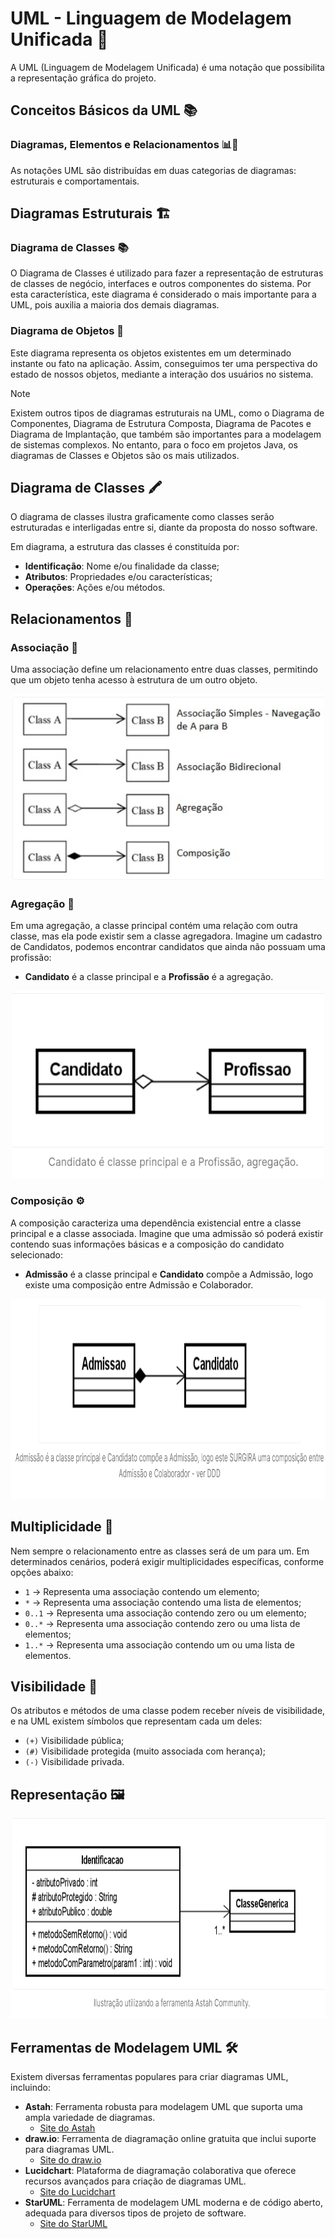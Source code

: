 # UML - Linguagem de Modelagem Unificada 📝

A UML (Linguagem de Modelagem Unificada) é uma notação que possibilita a representação gráfica do projeto.

## Conceitos Básicos da UML 📚

### Diagramas, Elementos e Relacionamentos 📊🔗

As notações UML são distribuídas em duas categorias de diagramas: estruturais e comportamentais.

## Diagramas Estruturais 🏗️

### Diagrama de Classes 📚
O Diagrama de Classes é utilizado para fazer a representação de estruturas de classes de negócio, interfaces e outros componentes do sistema. Por esta característica, este diagrama é considerado o mais importante para a UML, pois auxilia a maioria dos demais diagramas.

### Diagrama de Objetos 🧩
Este diagrama representa os objetos existentes em um determinado instante ou fato na aplicação. Assim, conseguimos ter uma perspectiva do estado de nossos objetos, mediante a interação dos usuários no sistema.

> [!NOTE]  
> Existem outros tipos de diagramas estruturais na UML, como o Diagrama de Componentes, Diagrama de Estrutura Composta, Diagrama de Pacotes e Diagrama de Implantação, que também são importantes para a modelagem de sistemas complexos. No entanto, para o foco em projetos Java, os diagramas de Classes e Objetos são os mais utilizados.

## Diagrama de Classes 🖍️

O diagrama de classes ilustra graficamente como classes serão estruturadas e interligadas entre si, diante da proposta do nosso software.

Em diagrama, a estrutura das classes é constituída por:
- **Identificação**: Nome e/ou finalidade da classe;
- **Atributos**: Propriedades e/ou características;
- **Operações**: Ações e/ou métodos.

## Relacionamentos 🔄

### Associação 🔗
Uma associação define um relacionamento entre duas classes, permitindo que um objeto tenha acesso à estrutura de um outro objeto.

<p align="center"><img src="docs/associacoes.png" alt="Ilustração de Diagrama" width="500" height="300" ></p>

### Agregação 🧱
Em uma agregação, a classe principal contém uma relação com outra classe, mas ela pode existir sem a classe agregadora. Imagine um cadastro de Candidatos, podemos encontrar candidatos que ainda não possuam uma profissão:

- **Candidato** é a classe principal e a **Profissão** é a agregação.

<p align="center"><img src="docs/agregacao.png" alt="Ilustração de Diagrama" width="500" height="300" ></p>

### Composição ⚙️
A composição caracteriza uma dependência existencial entre a classe principal e a classe associada. Imagine que uma admissão só poderá existir contendo suas informações básicas e a composição do candidato selecionado:

- **Admissão** é a classe principal e **Candidato** compõe a Admissão, logo existe uma composição entre Admissão e Colaborador.

<p align="center"><img src="docs/composicao.png" alt="Ilustração de Diagrama" width="520" height="320" ></p>

## Multiplicidade 🔢

Nem sempre o relacionamento entre as classes será de um para um. Em determinados cenários, poderá exigir multiplicidades específicas, conforme opções abaixo:
- `1` -> Representa uma associação contendo um elemento;
- `*` -> Representa uma associação contendo uma lista de elementos;
- `0..1` -> Representa uma associação contendo zero ou um elemento;
- `0..*` -> Representa uma associação contendo zero ou uma lista de elementos;
- `1..*` -> Representa uma associação contendo um ou uma lista de elementos.

## Visibilidade 👀

Os atributos e métodos de uma classe podem receber níveis de visibilidade, e na UML existem símbolos que representam cada um deles:
- `(+)` Visibilidade pública;
- `(#)` Visibilidade protegida (muito associada com herança);
- `(-)` Visibilidade privada.

## Representação 🖼️

<p align="center"><img src="docs/representacao.png" alt="Ilustração de Diagrama" width="540" height="320" ></p>

## Ferramentas de Modelagem UML 🛠️

Existem diversas ferramentas populares para criar diagramas UML, incluindo:

- **Astah**: Ferramenta robusta para modelagem UML que suporta uma ampla variedade de diagramas.
    - [Site do Astah](https://astah.net/)
- **draw.io**: Ferramenta de diagramação online gratuita que inclui suporte para diagramas UML.
    - [Site do draw.io](https://draw.io/)
- **Lucidchart**: Plataforma de diagramação colaborativa que oferece recursos avançados para criação de diagramas UML.
    - [Site do Lucidchart](https://www.lucidchart.com/)
- **StarUML**: Ferramenta de modelagem UML moderna e de código aberto, adequada para diversos tipos de projeto de software.
    - [Site do StarUML](http://staruml.io/)
